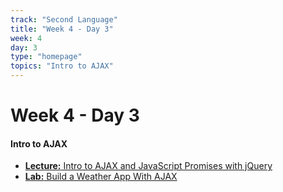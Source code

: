 ```yaml
---
track: "Second Language"
title: "Week 4 - Day 3"
week: 4
day: 3
type: "homepage"
topics: "Intro to AJAX"
---
```



# Week 4 - Day 3

#### Intro to AJAX
- [**Lecture:** Intro to AJAX and JavaScript Promises with jQuery](/frontend-fundamentals/week-4/day-3/lecture-materials/intro-to-ajax-and-javascript-promises/)
- [**Lab:** Build a Weather App With AJAX](/frontend-fundamentals/week-4/day-3/labs/build-a-weather-app-with-ajax/)

